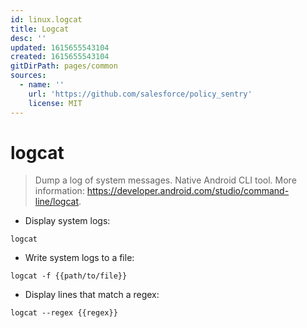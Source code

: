 ```yaml
---
id: linux.logcat
title: Logcat
desc: ''
updated: 1615655543104
created: 1615655543104
gitDirPath: pages/common
sources:
  - name: ''
    url: 'https://github.com/salesforce/policy_sentry'
    license: MIT
---
```

# logcat

> Dump a log of system messages.
> Native Android CLI tool.
> More information: <https://developer.android.com/studio/command-line/logcat>.

- Display system logs:

`logcat`

- Write system logs to a file:

`logcat -f {{path/to/file}}`

- Display lines that match a regex:

`logcat --regex {{regex}}`

